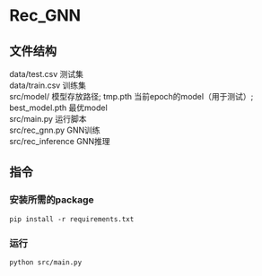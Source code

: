 # Rec_GNN
## 文件结构
data/test.csv 测试集  
data/train.csv 训练集  
src/model/ 模型存放路径; tmp.pth 当前epoch的model（用于测试）; best_model.pth 最优model  
src/main.py 运行脚本  
src/rec_gnn.py GNN训练  
src/rec_inference GNN推理  

## 指令
### 安装所需的package
```
pip install -r requirements.txt
```

### 运行   
```
python src/main.py
```
